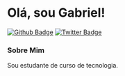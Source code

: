 # Olá, sou Gabriel!

[![Github Badge](https://img.shields.io/badge/-Github-000?style=flat-square&logo=Github&logoColor=white&link=https://github.com/gabrielsvpinheiro)](https://github.com/gabrielsvpinheiro)
[![Twitter Badge](https://img.shields.io/badge/-Twitter-1ca0f1?style=flat-square&labelColor=1ca0f1&logo=twitter&logoColor=white&link=https://twitter.com/gabrielsvpinheiro)](https://twitter.com/gabrielsvpinheiro)

### Sobre Mim

<p>Sou estudante de curso de tecnologia.</p>

<!---
gabrielsvpinheiro/gabrielsvpinheiro is a ✨ special ✨ repository because its `README.md` (this file) appears on your GitHub profile.
You can click the Preview link to take a look at your changes.
--->

